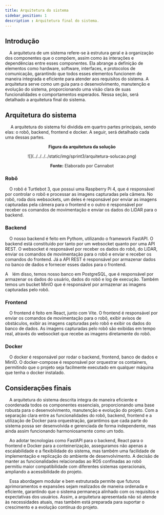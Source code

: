 ```yaml
---
title: Arquitetura do sistema
sidebar_position: 1
description : Arquitetura final do sistema.
---
```


## Introdução

&emsp;A arquitetura de um sistema refere-se à estrutura geral e à organização dos componentes que o compõem, assim como às interações e dependências entre esses componentes. Ela abrange a definição de elementos como hardware, software, interfaces, e protocolos de comunicação, garantindo que todos esses elementos funcionem de maneira integrada e eficiente para atender aos requisitos do sistema. A arquitetura serve como um guia para o desenvolvimento, manutenção e evolução do sistema, proporcionando uma visão clara de suas funcionalidades e comportamentos esperados. Nessa seção, será detalhado a arquitetura final do sistema.


## Arquitetura do sistema

&emsp; A arquitetura do sistema foi dividida em quartro partes principais, sendo elas: o robô, backend, frontend e docker. A seguir, será detalhado cada uma dessas partes.

<p align="center"><b> Figura da arquitetura da solução</b></p>
<div align="center">
  ![](../../../../static/img/sprint3/arquitetura-solucao.png)
  <p><b>Fonte:</b> Elaborado por Cannabot</p>
</div>

### Robô

&emsp;O robô é Turtlebot 3, que possui uma Raspberry Pi 4, que é responsável por controlar o robô e processar as imagens capturadas pela câmera. No robô, roda dois websockets, um deles é responsável por enviar as imagens capturadas pela câmera para o frontend e o outro é responsável por receber os comandos de movimentação e enviar os dados do LiDAR para o backend. 

### Backend

&emsp;O nosso backend é feito em Pythom, utilizando o framework FastAPI. O backend está constituído por tanto por um websocket quanto por uma API REST. O websocket é responsável por receber os dados do robô, do LiDAR, enviar os comandos de movimentação para o robô e enviar e receber os comandos do frontend. Já a API REST é responsável por armazenar dados no banco de dados e fornecer esses dados para o frontend. 

A&emsp;lém disso, temos nosso banco em PostgreSQL, que é responsável por armazenar os dados do usuário, dados do robô e log de execução. Também temos um bucket MinIO que é responsável por armazenar as imagens capturadas pelo robô.

### Frontend

&emsp;O frontend é feito em React, junto com Vite. O frontend é responsável por enviar os comandos de movimentação para o robô, exibir avisos de obstáculos, exibir as imagens capturadas pelo robô e exibir os dados do banco de dados. As imagens capturadas pelo robô são exibidas em tempo real, através do websocket que recebe as imagens diretamente do robô.

### Docker

&emsp;O docker é responsável por rodar o backend, frontend, banco de dados e MinIO. O docker-compose é responsável por orquestrar os containers, permitindo que o projeto seja facilmente executado em qualquer máquina que tenha o docker instalado.

## Considerações finais

&emsp;A arquitetura do sistema descrita integra de maneira eficiente e coordenada todos os componentes essenciais, proporcionando uma base robusta para o desenvolvimento, manutenção e evolução do projeto. Com a separação clara entre as funcionalidades do robô, backend, frontend e a utilização de Docker para orquestração, garantimos que cada parte do sistema possa ser desenvolvida e gerenciada de forma independente, mas ainda assim funcionando harmoniosamente como um todo.

&emsp;Ao adotar tecnologias como FastAPI para o backend, React para o frontend e Docker para a conteinerização, asseguramos não apenas a escalabilidade e a flexibilidade do sistema, mas também uma facilidade de implementação e replicação do ambiente de desenvolvimento. A decisão de manter as funcionalidades relacionadas ao ROS confinadas ao robô permitiu maior compatibilidade com diferentes sistemas operacionais, ampliando a acessibilidade do projeto.

&emsp;Essa abordagem modular e bem estruturada permite que futuros aprimoramentos e expansões sejam realizados de maneira ordenada e eficiente, garantindo que o sistema permaneça alinhado com os requisitos e expectativas dos usuários. Assim, a arquitetura apresentada não só atende às necessidades atuais, mas também está preparada para suportar o crescimento e a evolução contínua do projeto.